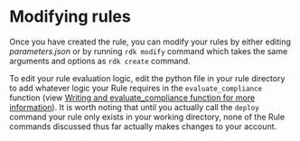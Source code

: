 # Modifying rules

Once you have created the rule, you can modify your rules by either editing _parameters.json_ or by running `rdk modify` command which takes the same arguments and options as `rdk create` command.

To edit your rule evaluation logic, edit the python file in your rule
directory to add whatever logic your Rule requires in the
`evaluate_compliance` function (view [Writing and evaluate_compliance function for more information](./rdk-lambda-function/writing-an-evaluate_compliance-function.md)).
It is worth noting that until you actually call the `deploy` command
your rule only exists in your working directory, none of the Rule
commands discussed thus far actually makes changes to your account.
